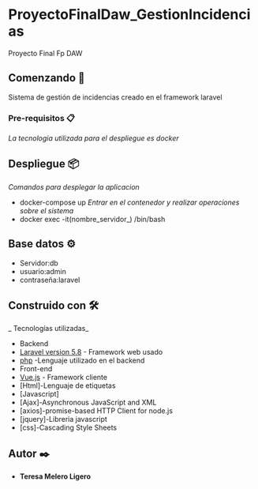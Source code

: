 # ProyectoFinalDaw_GestionIncidencias
Proyecto Final Fp DAW

## Comenzando 🚀
Sistema de gestión de incidencias creado en el framework laravel
 
### Pre-requisitos 📋
_La tecnologia utilizada  para el despliegue es docker_
## Despliegue 📦

_Comandos para desplegar la aplicacion_
* docker-compose up
_Entrar en el contenedor y realizar operaciones sobre el sistema_
* docker exec -it(nombre_servidor_) /bin/bash

## Base datos ⚙️
* Servidor:db
* usuario:admin
* contraseña:laravel

## Construido con 🛠️

_ Tecnologías utilizadas_
* Backend
* [Laravel version 5.8](https://laravel.com/) - Framework web usado
* [php](https://www.php.net/manual/es/index.php) -Lenguaje utilizado en el backend
* Front-end
* [Vue.js](https://vuejs.org/) - Framework cliente
* [Html]-Lenguaje de etiquetas
* [Javascript]
* [Ajax]-Asynchronous JavaScript and XML
* [axios]-promise-based HTTP Client for node.js
* [jquery]-Libreria javascript
* [css]-Cascading Style Sheets



## Autor ✒️
* **Teresa Melero Ligero**
